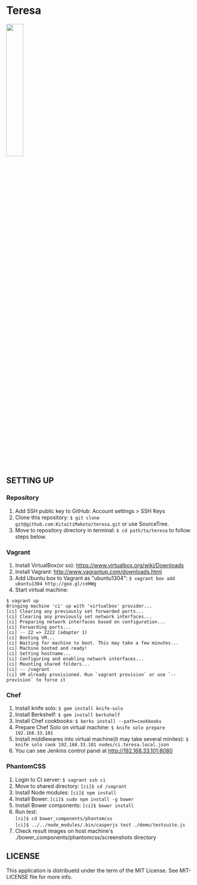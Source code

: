 Teresa
======

<img src="http://storage.canalblog.com/50/69/442947/23793929.jpg" width="30%">

SETTING UP
-----

### Repository

1. Add SSH public key to GitHub: Account settings > SSH Keys
2. Clone this repository: `$ git clone git@github.com:KitaitiMakoto/teresa.git` or use SourceTree.
3. Move to repository directory in terminal: `$ cd path/to/teresa` to follow steps below.

### Vagrant

1. Install VirtualBox(or so): https://www.virtualbox.org/wiki/Downloads
2. Install Vagrant: http://www.vagrantup.com/downloads.html
3. Add Ubuntu box to Vagrant as "ubuntu1304": `$ vagrant box add ubuntu1304 http://goo.gl/ceHWg`
4. Start virtual machine:

```
$ vagrant up
Bringing machine 'ci' up with 'virtualbox' provider...
[ci] Clearing any previously set forwarded ports...
[ci] Clearing any previously set network interfaces...
[ci] Preparing network interfaces based on configuration...
[ci] Forwarding ports...
[ci] -- 22 => 2222 (adapter 1)
[ci] Booting VM...
[ci] Waiting for machine to boot. This may take a few minutes...
[ci] Machine booted and ready!
[ci] Setting hostname...
[ci] Configuring and enabling network interfaces...
[ci] Mounting shared folders...
[ci] -- /vagrant
[ci] VM already provisioned. Run `vagrant provision` or use `--provision` to force it
```

### Chef

1. Install knife solo: `$ gem install knife-solo`
2. Install Berkshelf: `$ gem install berkshelf`
3. Install Chef cookbooks: `$ berks install --path=cookbooks`
4. Prepare Chef Solo on virtual machine: `$ knife solo prepare 192.168.33.101`
5. Install middlewares into virtual machine(it may take several minites): `$ knife solo cook 192.168.33.101 nodes/ci.teresa.local.json`
6. You can see Jenkins control panel at http://192.168.33.101:8080

### PhantomCSS

1. Login to CI server: `$ vagrant ssh ci`
2. Move to shared directory: `[ci]$ cd /vagrant`
3. Install Node modules: `[ci]$ npm install`
4. Install Bower: `[ci]$ sudo npm install -g bower`
5. Install Bower components: `[ci]$ bower install`
6. Run test:  
   `[ci]$ cd bower_components/phantomcss`  
   `[ci]$ ../../node_modules/.bin/casperjs test ./demo/testsuite.js`
7. Check result images on host machine's ./bower_components/phantomcss/screenshots directory

LICENSE
-------
This application is distribuetd under the term of the MIT License. See MIT-LICENSE file for more info.
